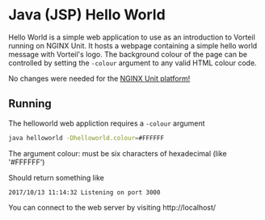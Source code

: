 # Java (JSP) Hello World

Hello World is a simple web application to use as an introduction to Vorteil running on NGINX Unit. It hosts a webpage containing a simple hello world message with Vorteil's logo. The background colour of the page can be controlled by setting the `-colour` argument to any valid HTML colour code.

No changes were needed for the [NGINX Unit platform!](https://unit.nginx.org/)

## Running

The helloworld web appliction requires a `-colour` argument

```sh
java helloworld -Dhelloworld.colour=#FFFFFF
```

The argument colour: must be six characters of hexadecimal (like '#FFFFFF')

Should return something like

```
2017/10/13 11:14:32 Listening on port 3000
```

You can connect to the web server by visiting http://localhost/
